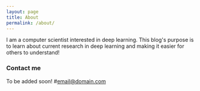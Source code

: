 ```yaml
---
layout: page
title: About
permalink: /about/
---
```


I am a computer scientist interested in deep learning. This blog's purpose is to learn about current research in deep learning and making it easier for others to understand!


### Contact me
To be added soon!
#[email@domain.com](mailto:email@domain.com)
